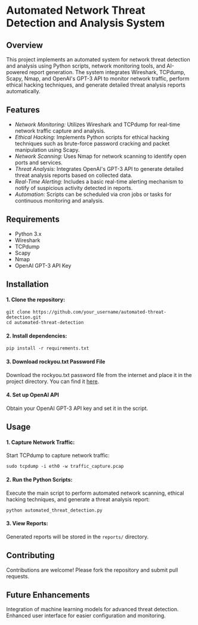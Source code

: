 # Automated Network Threat Detection and Analysis System
## Overview
This project implements an automated system for network threat detection and analysis using Python scripts, network monitoring tools, and AI-powered report generation. The system integrates Wireshark, TCPdump, Scapy, Nmap, and OpenAI's GPT-3 API to monitor network traffic, perform ethical hacking techniques, and generate detailed threat analysis reports automatically.

## Features
- *Network Monitoring:* Utilizes Wireshark and TCPdump for real-time network traffic capture and analysis.
- *Ethical Hacking:* Implements Python scripts for ethical hacking techniques such as brute-force password cracking and packet manipulation using Scapy.
- *Network Scanning:* Uses Nmap for network scanning to identify open ports and services.
- *Threat Analysis:* Integrates OpenAI's GPT-3 API to generate detailed threat analysis reports based on collected data.
- *Real-Time Alerting:* Includes a basic real-time alerting mechanism to notify of suspicious activity detected in reports.
- *Automation:* Scripts can be scheduled via cron jobs or tasks for continuous monitoring and analysis.

## Requirements
- Python 3.x
- Wireshark
- TCPdump
- Scapy
- Nmap
- OpenAI GPT-3 API Key

## Installation
#### 1. Clone the repository:
```
git clone https://github.com/your_username/automated-threat-detection.git
cd automated-threat-detection
```
#### 2. Install dependencies:
```
pip install -r requirements.txt
```
#### 3. Download rockyou.txt Password File
  
Download the rockyou.txt password file from the internet and place it in the project directory. You can find it [here](https://github.com/brannondorsey/naive-hashcat/releases/download/data/rockyou.txt).
#### 4. Set up OpenAI API

Obtain your OpenAI GPT-3 API key and set it in the script.

## Usage
#### 1. Capture Network Traffic:

Start TCPdump to capture network traffic:
```
sudo tcpdump -i eth0 -w traffic_capture.pcap
```
#### 2. Run the Python Scripts:

Execute the main script to perform automated network scanning, ethical hacking techniques, and generate a threat analysis report:
```
python automated_threat_detection.py
```
#### 3. View Reports:

Generated reports will be stored in the `reports/` directory.

## Contributing
Contributions are welcome! Please fork the repository and submit pull requests.

## Future Enhancements
Integration of machine learning models for advanced threat detection.
Enhanced user interface for easier configuration and monitoring.
